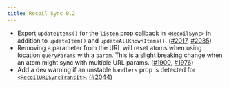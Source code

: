 ```yaml
---
title: Recoil Sync 0.2
---
```


- Export `updateItems()` for the [`listen`](https://recoiljs.org/docs/recoil-sync/api/RecoilSync#listen-interface) prop callback in [`<RecoilSync>`](https://recoiljs.org/docs/recoil-sync/api/RecoilSync) in addition to `updateItem()` and `updateAllKnownItems()`. ([#2017](https://github.com/facebookexperimental/Recoil/pull/2017), [#2035](https://github.com/facebookexperimental/Recoil/pull/2035))
- Removing a parameter from the URL will reset atoms when using location `queryParams` with a `param`.  This is a slight breaking change when an atom might sync with multiple URL params. ([#1900](https://github.com/facebookexperimental/Recoil/pull/1900), [#1976](https://github.com/facebookexperimental/Recoil/pull/1976))
- Add a dev warning if an unstable `handlers` prop is detected for [`<RecoilURLSyncTransit>`](https://recoiljs.org/docs/recoil-sync/api/RecoilURLSyncTransit). ([#2044](https://github.com/facebookexperimental/Recoil/pull/2044))
